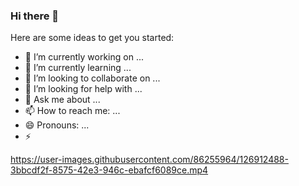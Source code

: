 ### Hi there 👋

Here are some ideas to get you started:

- 🔭 I’m currently working on ...
- 🌱 I’m currently learning ...
- 👯 I’m looking to collaborate on ...
- 🤔 I’m looking for help with ...
- 💬 Ask me about ...
- 📫 How to reach me: ...
- 😄 Pronouns: ...
- ⚡ 

https://user-images.githubusercontent.com/86255964/126912488-3bbcdf2f-8575-42e3-946c-ebafcf6089ce.mp4






